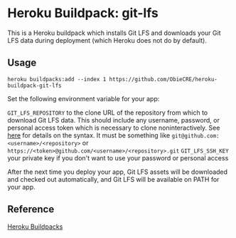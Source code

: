 # Heroku Buildpack: git-lfs

This is a Heroku buildpack which installs Git LFS and downloads your Git LFS data during deployment (which Heroku does not do by default).

## Usage

```
heroku buildpacks:add --index 1 https://github.com/ObieCRE/heroku-buildpack-git-lfs
```

Set the following environment variable for your app:

`GIT_LFS_REPOSITORY` to the clone URL of the repository from which to download Git LFS data. This should include any username, password, or personal access token which is necessary to clone noninteractively. See [here](https://stackoverflow.com/a/50193010/3538165) for details on the syntax. It must be something like `git@github.com:<username>/<repository>` or `https://<token>@github.com/<username>/<repository>.git`
`GIT_LFS_SSH_KEY` your private key if you don't want to use your password or personal access


After the next time you deploy your app, Git LFS assets will be downloaded and checked out automatically, and Git LFS will be available on PATH for your app.

## Reference

[Heroku Buildpacks](https://devcenter.heroku.com/articles/buildpacks)
